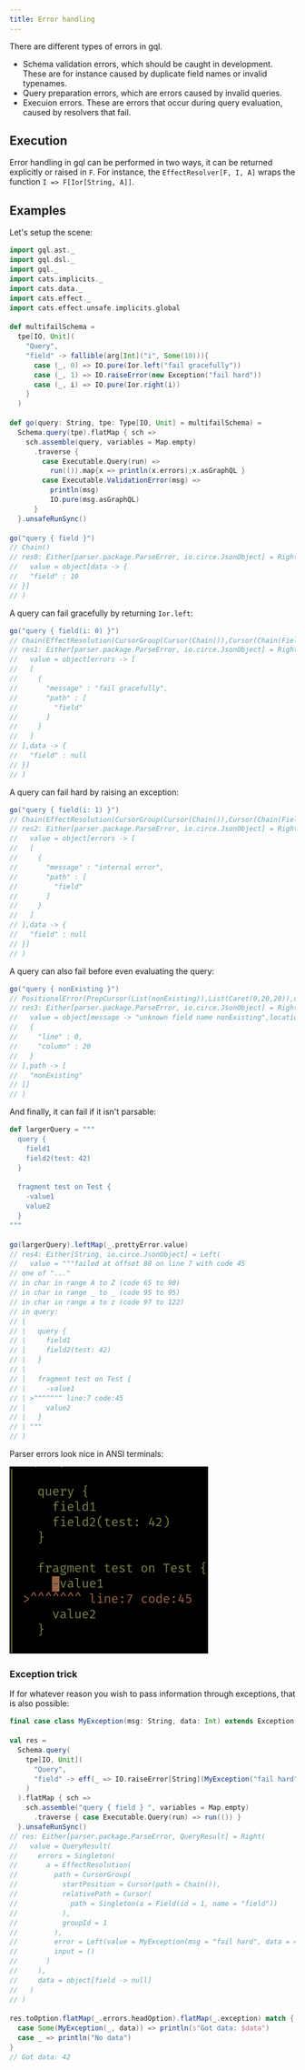 ```yaml
---
title: Error handling
---
```

There are different types of errors in gql.

* Schema validation errors, which should be caught in development.
These are for instance caused by duplicate field names or invalid typenames.
* Query preparation errors, which are errors caused by invalid queries.
* Execuion errors. These are errors that occur during query evaluation, caused by resolvers that fail.

## Execution
Error handling in gql can be performed in two ways, it can be returned explicitly or raised in `F`.
For instance, the `EffectResolver[F, I, A]` wraps the function `I => F[Ior[String, A]]`.

## Examples
Let's setup the scene:
```scala
import gql.ast._
import gql.dsl._
import gql._
import cats.implicits._
import cats.data._
import cats.effect._
import cats.effect.unsafe.implicits.global
  
def multifailSchema = 
  tpe[IO, Unit](
    "Query", 
    "field" -> fallible(arg[Int]("i", Some(10))){ 
      case (_, 0) => IO.pure(Ior.left("fail gracefully"))
      case (_, 1) => IO.raiseError(new Exception("fail hard"))
      case (_, i) => IO.pure(Ior.right(i))
    }
  )

def go(query: String, tpe: Type[IO, Unit] = multifailSchema) = 
  Schema.query(tpe).flatMap { sch =>
    sch.assemble(query, variables = Map.empty)
      .traverse { 
        case Executable.Query(run) => 
          run(()).map{x => println(x.errors);x.asGraphQL }
        case Executable.ValidationError(msg) =>
          println(msg)
          IO.pure(msg.asGraphQL)
      }
  }.unsafeRunSync()
  
go("query { field }")
// Chain()
// res0: Either[parser.package.ParseError, io.circe.JsonObject] = Right(
//   value = object[data -> {
//   "field" : 10
// }]
// )
```

A query can fail gracefully by returning `Ior.left`:
```scala
go("query { field(i: 0) }")
// Chain(EffectResolution(CursorGroup(Cursor(Chain()),Cursor(Chain(Field(1,field))),1),Right(fail gracefully),()))
// res1: Either[parser.package.ParseError, io.circe.JsonObject] = Right(
//   value = object[errors -> [
//   [
//     {
//       "message" : "fail gracefully",
//       "path" : [
//         "field"
//       ]
//     }
//   ]
// ],data -> {
//   "field" : null
// }]
// )
```

A query can fail hard by raising an exception:
```scala
go("query { field(i: 1) }")
// Chain(EffectResolution(CursorGroup(Cursor(Chain()),Cursor(Chain(Field(1,field))),1),Left(java.lang.Exception: fail hard),()))
// res2: Either[parser.package.ParseError, io.circe.JsonObject] = Right(
//   value = object[errors -> [
//   [
//     {
//       "message" : "internal error",
//       "path" : [
//         "field"
//       ]
//     }
//   ]
// ],data -> {
//   "field" : null
// }]
// )
```

A query can also fail before even evaluating the query:
```scala
go("query { nonExisting }")
// PositionalError(PrepCursor(List(nonExisting)),List(Caret(0,20,20)),unknown field name nonExisting)
// res3: Either[parser.package.ParseError, io.circe.JsonObject] = Right(
//   value = object[message -> "unknown field name nonExisting",locations -> [
//   {
//     "line" : 0,
//     "column" : 20
//   }
// ],path -> [
//   "nonExisting"
// ]]
// )
```

And finally, it can fail if it isn't parsable:
```scala
def largerQuery = """
  query {
    field1
    field2(test: 42)
  }
  
  fragment test on Test {
    -value1
    value2 
  }
"""

go(largerQuery).leftMap(_.prettyError.value)
// res4: Either[String, io.circe.JsonObject] = Left(
//   value = """failed at offset 80 on line 7 with code 45
// one of "..."
// in char in range A to Z (code 65 to 90)
// in char in range _ to _ (code 95 to 95)
// in char in range a to z (code 97 to 122)
// in query:
// | 
// |   query {
// |     field1
// |     field2(test: 42)
// |   }
// |   
// |   fragment test on Test {
// |     -value1
// | >^^^^^^^ line:7 code:45
// |     value2 
// |   }
// | """
// )
```
Parser errors look nice in ANSI terminals:

![Terminal output](./error_image.png)

### Exception trick
If for whatever reason you wish to pass information through exceptions, that is also possible:
```scala
final case class MyException(msg: String, data: Int) extends Exception(msg)

val res = 
  Schema.query(
    tpe[IO, Unit](
      "Query",
      "field" -> eff(_ => IO.raiseError[String](MyException("fail hard", 42)))
    )
  ).flatMap { sch =>
    sch.assemble("query { field } ", variables = Map.empty)
      .traverse { case Executable.Query(run) => run(()) }
  }.unsafeRunSync()
// res: Either[parser.package.ParseError, QueryResult] = Right(
//   value = QueryResult(
//     errors = Singleton(
//       a = EffectResolution(
//         path = CursorGroup(
//           startPosition = Cursor(path = Chain()),
//           relativePath = Cursor(
//             path = Singleton(a = Field(id = 1, name = "field"))
//           ),
//           groupId = 1
//         ),
//         error = Left(value = MyException(msg = "fail hard", data = 42)),
//         input = ()
//       )
//     ),
//     data = object[field -> null]
//   )
// )
  
res.toOption.flatMap(_.errors.headOption).flatMap(_.exception) match {
  case Some(MyException(_, data)) => println(s"Got data: $data")
  case _ => println("No data")
}
// Got data: 42
```
